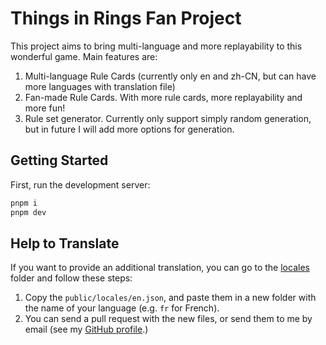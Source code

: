 # Things in Rings Fan Project

This project aims to bring multi-language and more replayability to this wonderful game.
Main features are:

1. Multi-language Rule Cards (currently only en and zh-CN, but can have more languages with translation file)
2. Fan-made Rule Cards. With more rule cards, more replayability and more fun!
3. Rule set generator. Currently only support simply random generation, but in future I will add more options for generation.

## Getting Started

First, run the development server:

```bash
pnpm i
pnpm dev
```

## Help to Translate

If you want to provide an additional translation, you can go to the [locales](https://github.com/Ender-Wiggin2019/Things-In-Rings/tree/main/public/locales) folder and follow these steps:

1. Copy the `public/locales/en.json`, and paste them in a new folder with the name of your language (e.g. `fr` for French).
2. You can send a pull request with the new files, or send them to me by email (see my [GitHub profile](https://github.com/Ender-Wiggin2019).)
